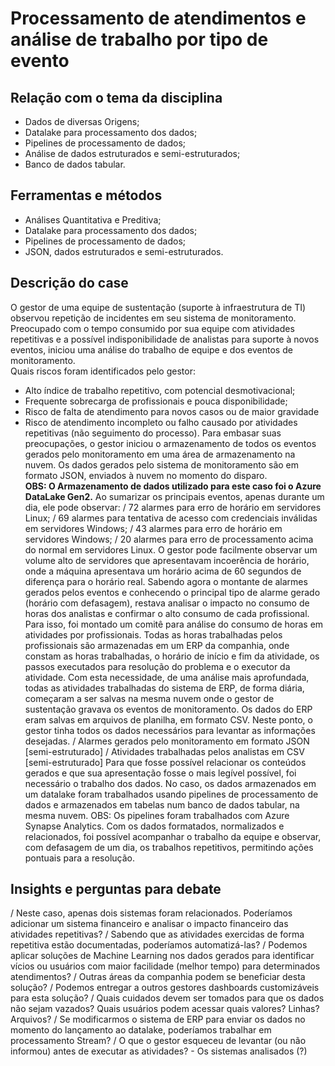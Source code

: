 # Processamento de atendimentos e análise de trabalho por tipo de evento

## Relação com o tema da disciplina

- Dados de diversas Origens;
- Datalake para processamento dos dados;
- Pipelines de processamento de dados;
- Análise de dados estruturados e semi-estruturados;
- Banco de dados tabular.

## Ferramentas e métodos

- Análises Quantitativa e Preditiva;
- Datalake para processamento dos dados;
- Pipelines de processamento de dados;
- JSON, dados estruturados e semi-estruturados.


## Descrição do case

O gestor de uma equipe de sustentação (suporte à infraestrutura de TI) observou repetição de incidentes em seu sistema de monitoramento. Preocupado com o tempo consumido por sua equipe com atividades repetitivas e a possível indisponibilidade de analistas para suporte à novos eventos, iniciou uma análise do trabalho de equipe e dos eventos de monitoramento. <br>
Quais riscos foram identificados pelo gestor: <br>
- Alto índice de trabalho repetitivo, com potencial desmotivacional;
- Frequente sobrecarga de profissionais e pouca disponibilidade;
- Risco de falta de atendimento para novos casos ou de maior gravidade
- Risco de atendimento incompleto ou falho causado por atividades repetitivas (não seguimento do processo).
Para embasar suas preocupações, o gestor iniciou o armazenamento de todos os eventos gerados pelo monitoramento em uma área de armazenamento na nuvem. Os dados gerados pelo sistema de monitoramento são em formato JSON, enviados à nuvem no momento do disparo. <br>
**OBS: O Armazenamento de dados utilizado para este caso foi o Azure DataLake Gen2.**
Ao sumarizar os principais eventos, apenas durante um dia, ele pode observar:
/ 72 alarmes para erro de horário em servidores Linux;
/ 69 alarmes para tentativa de acesso com credenciais inválidas em servidores Windows;
/ 43 alarmes para erro de horário em servidores Windows;
/ 20 alarmes para erro de processamento acima do normal em servidores Linux.
O gestor pode facilmente observar um volume alto de servidores que apresentavam incoerência de horário, onde a máquina apresentava um horário acima de 60 segundos de diferença para o horário real.
Sabendo agora o montante de alarmes gerados pelos eventos e conhecendo o principal tipo de alarme gerado (horário com defasagem), restava analisar o impacto no consumo de horas dos analistas e confirmar o alto consumo de cada profissional. Para isso, foi montado um comitê para análise do consumo de horas em atividades por profissionais.
Todas as horas trabalhadas pelos profissionais são armazenadas em um ERP da companhia, onde constam as horas trabalhadas, o horário de início e fim da atividade, os passos executados para resolução do problema e o executor da atividade. Com esta necessidade, de uma análise mais aprofundada, todas as atividades trabalhadas do sistema de ERP, de forma diária, começaram a ser salvas na mesma nuvem onde o gestor de sustentação gravava os eventos de monitoramento. Os dados do ERP eram salvas em arquivos de planilha, em formato CSV.
Neste ponto, o gestor tinha todos os dados necessários para levantar as informações desejadas.
/ Alarmes gerados pelo monitoramento em formato JSON [semi-estruturado]
/ Atividades trabalhadas pelos analistas em CSV [semi-estruturado]
Para que fosse possível relacionar os conteúdos gerados e que sua apresentação fosse o mais legível possível, foi necessário o trabalho dos dados. No caso, os dados armazenados em um datalake foram trabalhados usando pipelines de processamento de dados e armazenados em tabelas num banco de dados tabular, na mesma nuvem.
OBS: Os pipelines foram trabalhados com Azure Synapse Analytics.
Com os dados formatados, normalizados e relacionados, foi possível acompanhar o trabalho da equipe e observar, com defasagem de um dia, os trabalhos repetitivos, permitindo ações pontuais para a resolução.

## Insights e perguntas para debate

/ Neste caso, apenas dois sistemas foram relacionados. Poderíamos adicionar um sistema financeiro e analisar o impacto financeiro das atividades repetitivas?
/ Sabendo que as atividades exercidas de forma repetitiva estão documentadas, poderíamos automatizá-las?
/ Podemos aplicar soluções de Machine Learning nos dados gerados para identificar vícios ou usuários com maior facilidade (melhor tempo) para determinados atendimentos?
/ Outras áreas da companhia podem se beneficiar desta solução?
/ Podemos entregar a outros gestores dashboards customizáveis para esta solução?
/ Quais cuidados devem ser tomados para que os dados não sejam vazados? Quais usuários podem acessar quais valores? Linhas? Arquivos?
/ Se modificarmos o sistema de ERP para enviar os dados no momento do lançamento ao datalake, poderíamos trabalhar em processamento Stream?
/ O que o gestor esqueceu de levantar (ou não informou) antes de executar as atividades?
    - Os sistemas analisados (?)

